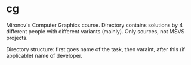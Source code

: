 cg
==

Mironov's Computer Graphics course. Directory contains solutions by 4 different people with different variants (mainly). Only sources, not MSVS projects.

Directory structure: first goes name of the task, then varaint, after this (if applicable) name of developer.
